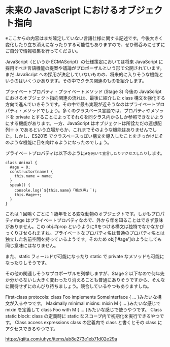 # 未来の JavaScript におけるオブジェクト指向

※ここからの内容はまだ確定していない言語仕様に関する記述です。今後大きく変化したり立ち消えになったりする可能性もありますので、ぜひ鵜呑みにせずにご自分で情報収集を行ってください。

JavaScript（というか ECMAScript）の仕様策定においては将来 JavaScript に採用すべき言語機能の提案や議論がプロポーザルという形で公開されています。まだ JavaScript への採用が決定していないものの、将来的に入りそうな機能というのはいくつかあります。その中でクラス関連のものを紹介します。

プライベートプロパティ・プライベートメソッド (Stage 3)
今後の JavaScript におけるオブジェクト指向関連の流れは、最後に紹介した class 構文を強化する方向で進んでいきそうです。その中で最も実現が近そうなのはプライベートプロパティ・メソッドでしょう。多くのクラスベース言語では、プロパティやメソッドを private とすることによってそれらを同クラス内からしか参照できないようにする機能があります。一方、JavaScript はオブジェクトは所詮ただの連想配列＋ α であるという立場からか、これまでそのような機能はありませんでした。しかし、ES2015 でクラスベースっぽい構文を導入したことをきっかけにそのような機能に目を向けるようになったのでしょう。

プライベートプロパティは以下のように`#を用いて宣言したりアクセスしたり`します。

```
class Animal {
  #age = 0;
  constructor(name) {
    this.name = name;
  }
  speak() {
    console.log(`${this.name}「鳴き声」`);
    this.#age++;
  }
}
```

これは 1 回鳴くごとに 1 歳年をとる変な動物のオブジェクトです。しかもプロパティ#age はプライベートプロパティなので、外から年を知ることはできず意味がありません。この obj.#prop というように#をつける構文は独特でなかなかびっくりさせられますね。プライベートなプロパティ名は普通のプロパティ名とは独立した名前空間を持っているようです。そのため obj['#age']のようにしても同じ意味にはなりません。

また、static フィールドが可能になったり static で private なメソッドも可能になったりしそうです。

その他の関連しそうなプロポーザルを列挙しますが、Stage 2 以下なので何年先か分からないし大きく変わったり消えることも普通にありそうですから、そんなに期待せずにのんびり待ちましょう。競合しているやつもありますしね。

First-class protocols: class Foo implements SomeInterface { ... }みたいな構文が入るやつです。
Maximally minimal mixins: mixin M { ... }みたいな感じで mixin を定義して class Foo with M { ... }みたいな感じで使うやつです。
Class static block: class の定義時に static なスコープ内で初期化を実行できるやつです。
Class access expressions class の定義内で class と書くとその class にアクセスできるやつです。

https://qiita.com/uhyo/items/ab8e273e1eb71d02e29a
